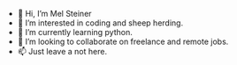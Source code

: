 - 👋 Hi, I’m  Mel Steiner
- 👀 I’m interested in coding and sheep herding.
- 🐍 I’m currently learning python.
- 🚀 I’m looking to collaborate on freelance and remote jobs.
- 📫 Just leave a not here.

<!---
MelSteiner/MelSteiner is a ✨ special ✨ repository because its `README.md` (this file) appears on your GitHub profile.
You can click the Preview link to take a look at your changes.
--->
